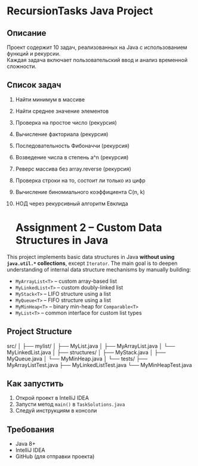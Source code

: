 # RecursionTasks Java Project

##  Описание
Проект содержит 10 задач, реализованных на Java с использованием функций и рекурсии.  
Каждая задача включает пользовательский ввод и анализ временной сложности.

##  Список задач
1. Найти минимум в массиве
2. Найти среднее значение элементов
3. Проверка на простое число (рекурсия)
4. Вычисление факториала (рекурсия)
5. Последовательность Фибоначчи (рекурсия)
6. Возведение числа в степень a^n (рекурсия)
7. Реверс массива без array.reverse (рекурсия)
8. Проверка строки на то, состоит ли только из цифр
9. Вычисление биномиального коэффициента C(n, k)
10. НОД через рекурсивный алгоритм Евклида
    
    # Assignment 2 – Custom Data Structures in Java


This project implements basic data structures in Java **without using `java.util.*` collections**, except `Iterator`. The main goal is to deepen understanding of internal data structure mechanisms by manually building:

- `MyArrayList<T>` – custom array-based list
- `MyLinkedList<T>` – custom doubly-linked list
- `MyStack<T>` – LIFO structure using a list
- `MyQueue<T>` – FIFO structure using a list
- `MyMinHeap<T>` – binary min-heap for `Comparable<T>`
- `MyList<T>` – common interface for custom list types

## Project Structure
src/
│
├── mylist/
│ ├── MyList.java
│ ├── MyArrayList.java
│ └── MyLinkedList.java
│
├── structures/
│ ├── MyStack.java
│ ├── MyQueue.java
│ └── MyMinHeap.java
│
└── tests/
├── MyArrayListTest.java
├── MyLinkedListTest.java
└── MyMinHeapTest.java

##  Как запустить
1. Открой проект в IntelliJ IDEA
2. Запусти метод `main()` в `TaskSolutions.java`
3. Следуй инструкциям в консоли

##  Требования
- Java 8+
- IntelliJ IDEA
- GitHub (для отправки проекта)
